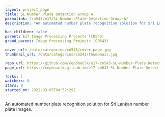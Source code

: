 ```yaml
---
layout: project_page
title: SL Number Plate Detection Group A
permalink: /co543/e17/SL-Number-Plate-Detection-Group-A/
description: "An automated number plate recognition solution for Sri Lankan number plate images."

has_children: false
parent: E17 Image Processing Projects (CO543)
grand_parent: Image Processing Projects (CO543)

cover_url: /data/categories/co543/cover_page.jpg
thumbnail_url: /data/categories/co543/thumbnail.jpg

repo_url: https://github.com/cepdnaclk/e17-co543-SL-Number-Plate-Detection-Group-A
page_url: https://cepdnaclk.github.io/e17-co543-SL-Number-Plate-Detection-Group-A

forks: 1
watchers: 0
stars: 0
started_on: 2022-03-05T04:52:29Z
---
```

An automated number plate recognition solution for Sri Lankan number plate images.

